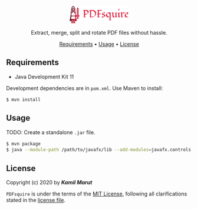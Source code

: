<p align="center">
    <img src="logo.png" width="160">
    <p align="center">Extract, merge, split and rotate PDF files without hassle.</p>
</p>

<p align="center">
    <a href="#requirements">Requirements</a> •
  	<a href="#installation">Usage</a> •
  	<a href="#license">License</a>
</p>

## Requirements
* Java Development Kit 11

Development dependencies are in `pom.xml`. Use Maven to install:
```bash
$ mvn install 
```

## Usage

TODO: Create a standalone `.jar` file.

```bash
$ mvn package
$ java --module-path /path/to/javafx/lib --add-modules=javafx.controls --add-modules=javafx.fxml -jar /path/to/jar
```

## License

Copyright (c) 2020 by ***Kamil Marut***

`PDFsquire` is under the terms of the [MIT License](https://www.tldrlegal.com/l/mit), following all clarifications stated in the [license file](LICENSE).
